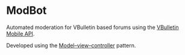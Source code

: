 ModBot
========

Automated moderation for VBulletin based forums using the
[VBulletin Mobile API][1].

Developed using the [Model–view–controller][2] pattern.

[1]: http://www.vbulletin.com/vbcms/content.php/334-mobile-api
[2]: http://en.wikipedia.org/wiki/Model%E2%80%93view%E2%80%93controller

